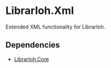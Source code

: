 # LibrarIoh.Xml

Extended XML functionality for LibrarIoh.

## Dependencies

- [LibrarIoh.Core](https://github.com/SorceressSpell/LibrarIoh.Core)
